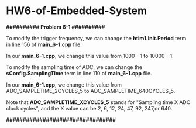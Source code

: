 # HW6-of-Embedded-System

**########## Problem 6-1 ##########**

To modify the trigger frequency, we can change the **htim1.Init.Period** term in line 156 of **main_6-1.cpp** file.

In our **main_6-1.cpp**, we change this value from 1000 - 1 to 10000 - 1.

To modify the sampling time of ADC, we can change the **sConfig.SamplingTime** term in line 110 of **main_6-1.cpp** file.

In our **main_6-1.cpp**, we change this value from ADC_SAMPLETIME_2CYCLES_5 to ADC_SAMPLETIME_640CYCLES_5.

Note that **ADC_SAMPLETIME_XCYCLES_5** stands for "Sampling time X ADC clock cycles", and the X value can be 2, 6, 12, 24, 47, 92, 247,or 640.

**#################################**
